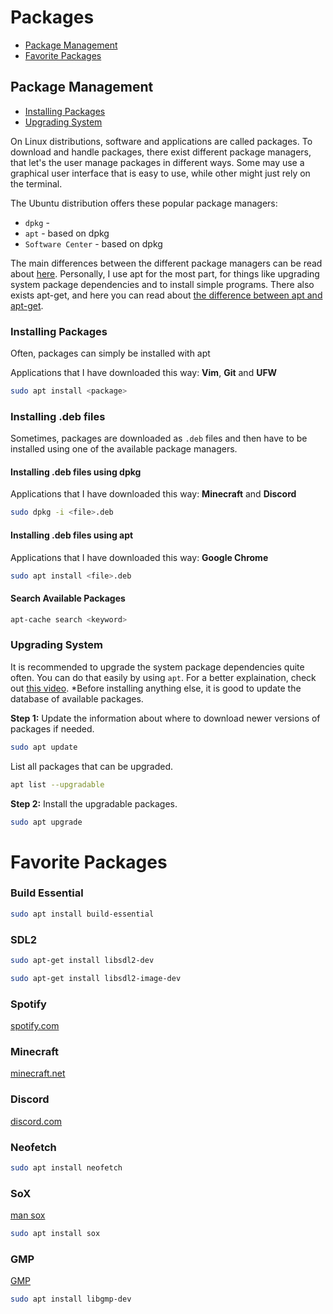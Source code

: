 # Packages

- [Package Management](#package-management)
- [Favorite Packages](#favorite-packages)

## Package Management

- [Installing Packages](#installing-packages)
- [Upgrading System](#upgrading-system)

On Linux distributions, software and applications are called packages. To download and handle packages, there exist different package managers, that let's the user manage packages in different ways. Some may use a graphical user interface that is easy to use, while other might just rely on the terminal.

The Ubuntu distribution offers these popular package managers:

- `dpkg` -
- `apt` - based on dpkg
- `Software Center` - based on dpkg

The main differences between the different package managers can be read about [here](https://askubuntu.com/questions/76/whats-the-difference-between-package-managers). Personally, I use apt for the most part, for things like upgrading system package dependencies and to install simple programs. There also exists apt-get, and here you can read about [the difference between apt and apt-get](https://askubuntu.com/questions/445384/what-is-the-difference-between-apt-and-apt-get).

### Installing Packages

Often, packages can simply be installed with apt

Applications that I have downloaded this way: **Vim**, **Git** and **UFW**

```bash
sudo apt install <package>
```

### Installing .deb files

Sometimes, packages are downloaded as `.deb` files and then have to be installed using one of the available package managers.

#### Installing .deb files using dpkg

Applications that I have downloaded this way: **Minecraft** and **Discord**

```bash
sudo dpkg -i <file>.deb
```

#### Installing .deb files using apt

Applications that I have downloaded this way: **Google Chrome**

```bash
sudo apt install <file>.deb
```

#### Search Available Packages

```bash
apt-cache search <keyword>
```

### Upgrading System

It is recommended to upgrade the system package dependencies quite often. You can do that easily by using `apt`. For a better explaination, check out [this video](https://www.youtube.com/watch?v=tNT9Hm8fpOA). *Before installing anything else, it is good to update the database of available packages.

**Step 1:** Update the information about where to download newer versions of packages if needed.

```bash
sudo apt update
```

List all packages that can be upgraded.

```bash
apt list --upgradable
```

**Step 2:** Install the upgradable packages.

```bash
sudo apt upgrade
```

# Favorite Packages

### Build Essential

```bash
sudo apt install build-essential
```

### SDL2

```bash
sudo apt-get install libsdl2-dev
```
```bash
sudo apt-get install libsdl2-image-dev
```

### Spotify

[spotify.com](https://www.spotify.com/us/download/linux/)

### Minecraft

[minecraft.net](https://www.minecraft.net/en-us/download)

### Discord

[discord.com](https://discord.com/download)

### Neofetch

```bash
sudo apt install neofetch
```

### SoX

[man sox](https://linux.die.net/man/1/sox)

```bash
sudo apt install sox
```

### GMP

[GMP](https://gmplib.org/)

```bash
sudo apt install libgmp-dev
```
